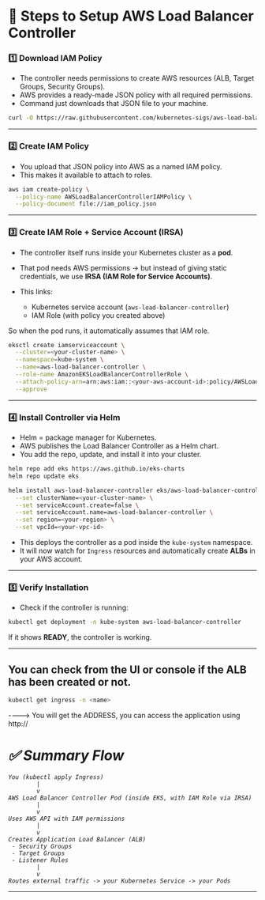 

# 📝 Steps to Setup AWS Load Balancer Controller 

### 1️⃣ **Download IAM Policy**

* The controller needs permissions to create AWS resources (ALB, Target Groups, Security Groups).
* AWS provides a ready-made JSON policy with all required permissions.
* Command just downloads that JSON file to your machine.

```bash
curl -O https://raw.githubusercontent.com/kubernetes-sigs/aws-load-balancer-controller/v2.11.0/docs/install/iam_policy.json
```

---

### 2️⃣ **Create IAM Policy**

* You upload that JSON policy into AWS as a named IAM policy.
* This makes it available to attach to roles.

```bash
aws iam create-policy \
  --policy-name AWSLoadBalancerControllerIAMPolicy \
  --policy-document file://iam_policy.json
```

---

### 3️⃣ **Create IAM Role + Service Account (IRSA)**

* The controller itself runs inside your Kubernetes cluster as a **pod**.
* That pod needs AWS permissions → but instead of giving static credentials, we use **IRSA (IAM Role for Service Accounts)**.
* This links:

  * Kubernetes service account (`aws-load-balancer-controller`)
  * IAM Role (with policy you created above)

So when the pod runs, it automatically assumes that IAM role.

```bash
eksctl create iamserviceaccount \
  --cluster=<your-cluster-name> \
  --namespace=kube-system \
  --name=aws-load-balancer-controller \
  --role-name AmazonEKSLoadBalancerControllerRole \
  --attach-policy-arn=arn:aws:iam::<your-aws-account-id>:policy/AWSLoadBalancerControllerIAMPolicy \
  --approve
```

---

### 4️⃣ **Install Controller via Helm**

* Helm = package manager for Kubernetes.
* AWS publishes the Load Balancer Controller as a Helm chart.
* You add the repo, update, and install it into your cluster.

```bash
helm repo add eks https://aws.github.io/eks-charts
helm repo update eks

helm install aws-load-balancer-controller eks/aws-load-balancer-controller -n kube-system \
  --set clusterName=<your-cluster-name> \
  --set serviceAccount.create=false \
  --set serviceAccount.name=aws-load-balancer-controller \
  --set region=<your-region> \
  --set vpcId=<your-vpc-id>
```

* This deploys the controller as a pod inside the `kube-system` namespace.
* It will now watch for `Ingress` resources and automatically create **ALBs** in your AWS account.

---

### 5️⃣ **Verify Installation**

* Check if the controller is running:

```bash
kubectl get deployment -n kube-system aws-load-balancer-controller
```

If it shows **READY**, the controller is working.

---
## You can check from the UI or console if the ALB has been created or not.
```bash
kubectl get ingress -n <name>
```
----> You will get the ADDRESS, you can access the application using http://<ADDRESS>

# ✅ Summary Flow

```
You (kubectl apply Ingress)
        |
        v
AWS Load Balancer Controller Pod (inside EKS, with IAM Role via IRSA)
        |
        v
Uses AWS API with IAM permissions
        |
        v
Creates Application Load Balancer (ALB)
 - Security Groups
 - Target Groups
 - Listener Rules
        |
        v
Routes external traffic -> your Kubernetes Service -> your Pods
```

---

